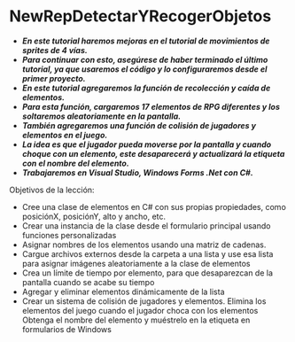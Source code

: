 # NewRepDetectarYRecogerObjetos

- **_En este tutorial haremos mejoras en el tutorial de movimientos de sprites de 4 vías._**
- **_Para continuar con esto, asegúrese de haber terminado el último tutorial, ya que usaremos el código y lo configuraremos desde el primer proyecto._**
- **_En este tutorial agregaremos la función de recolección y caída de elementos._**
- **_Para esta función, cargaremos 17 elementos de RPG diferentes y los soltaremos aleatoriamente en la pantalla._**
- **_También agregaremos una función de colisión de jugadores y elementos en el juego._**
- **_La idea es que el jugador pueda moverse por la pantalla y cuando choque con un elemento, este desaparecerá y actualizará la etiqueta con el nombre del elemento._**
- **_Trabajaremos en Visual Studio, Windows Forms .Net con C#._**

Objetivos de la lección:

- Cree una clase de elementos en C# con sus propias propiedades, como posiciónX, posiciónY, alto y ancho, etc.
- Crear una instancia de la clase desde el formulario principal usando funciones personalizadas
- Asignar nombres de los elementos usando una matriz de cadenas.
- Cargue archivos externos desde la carpeta a una lista y use esa lista para asignar imágenes aleatoriamente a la clase de elementos
- Crea un límite de tiempo por elemento, para que desaparezcan de la pantalla cuando se acabe su tiempo
- Agregar y eliminar elementos dinámicamente de la lista
- Crear un sistema de colisión de jugadores y elementos.
Elimina los elementos del juego cuando el jugador choca con los elementos
Obtenga el nombre del elemento y muéstrelo en la etiqueta en formularios de Windows
